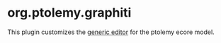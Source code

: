 # org.ptolemy.graphiti

This plugin customizes the [generic editor](../org.ptolemy.graphiti.generic/README.md) for the ptolemy ecore model.
